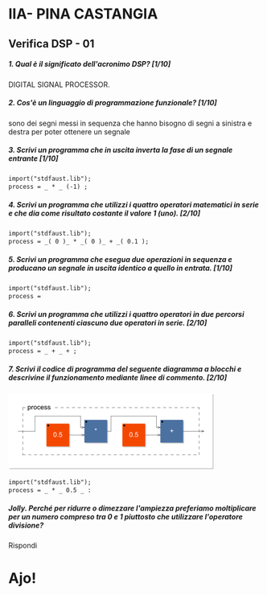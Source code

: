 # IIA- PINA CASTANGIA

## Verifica DSP - 01

##### 1. Qual è il significato dell'acronimo _DSP_? [1/10]
DIGITAL SIGNAL PROCESSOR. 


##### 2. Cos'è un linguaggio di programmazione funzionale? [1/10]
sono dei segni messi in sequenza che hanno bisogno di segni a sinistra e destra per poter ottenere un segnale


##### 3. Scrivi un programma che in uscita inverta la fase di un segnale entrante [1/10]

```
import("stdfaust.lib");
process = _ * _ (-1) ;
```

##### 4. Scrivi un programma che utilizzi i quattro operatori matematici in serie e che dia come risultato costante il valore 1 (_uno_). [2/10]

```
import("stdfaust.lib");
process = _( 0 )_ * _( 0 )_ + _( 0.1 );
```

##### 5. Scrivi un programma che esegua due operazioni in sequenza e producano un segnale in uscita identico a quello in entrata. [1/10]

```
import("stdfaust.lib");
process = 
```

##### 6. Scrivi un programma che utilizzi i quattro operatori in due percorsi paralleli contenenti ciascuno due operatori in serie. [2/10]

```
import("stdfaust.lib");
process = _ + _ + ;
```

##### 7. Scrivi il codice di programma del seguente diagramma a blocchi e descrivine il funzionamento mediante linee di commento. [2/10]

![verifica](https://github.com/LSSN/2019-05-24-2A-VERIFICA/blob/master/process.png) 

```
import("stdfaust.lib");
process = _ * _ 0.5 _ :
```

##### Jolly. Perché per ridurre o dimezzare l'ampiezza preferiamo moltiplicare per un numero compreso tra 0 e 1 piuttosto che utilizzare l'operatore divisione?

Rispondi

# Ajo!

